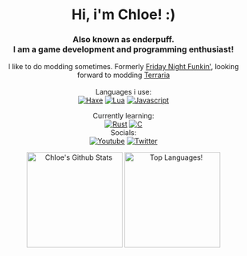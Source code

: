 <h1 align="center">Hi, i'm Chloe! :)</h1>  

<h3 align="center">Also known as enderpuff.<br>I am a game development and programming enthusiast!</h3>  

<div align="center">
I like to do modding sometimes. Formerly <a href="https://ninja-muffin24.itch.io/funkin" title="-> This funky ass game">Friday Night Funkin'</a>, looking forward to modding <a href="https://terraria.org">Terraria</a>
<br> <br>
Languages i use:<br>
 <a href='https://haxe.org' target="_blank"><img alt='Haxe' src='https://img.shields.io/badge/Haxe-100000?style=for-the-badge&logo=Haxe&logoColor=FFFFFF&labelColor=EA8220&color=EA8220'/></a> <a href='https://lua.org' target="_blank"><img alt='Lua' src='https://img.shields.io/badge/Lua-2C2D72?style=for-the-badge&logo=lua&logoColor=white'/></a> <a href='https://developer.mozilla.org/en-US/docs/Web/JavaScript' target="_blank"><img alt='Javascript' src='https://img.shields.io/badge/Javascript-FCDC00?style=for-the-badge&logo=javascript&logoColor=black'/></a>
 
Currently learning: <br> <a href='https://rust-lang.org' target="_blank"><img alt='Rust' src='https://img.shields.io/badge/Rust-000000?style=for-the-badge&logo=rust&logoColor=white'/></a> <a href='https://www.w3schools.com/c/' target="_blank"><img alt='C' src='https://img.shields.io/badge/C-00599C?style=for-the-badge&logo=c&logoColor=white'/></a><br>
Socials:<br>
    <a href='https://www.youtube.com/channel/UC059LuOXxo1CuDJE4RtKPmw' target="_blank"><img alt='Youtube' src='https://img.shields.io/badge/YouTube-FF0000?style=for-the-badge&logo=youtube&logoColor=white'/></a> <a href='https://twitter.com/enderpuff' target="_blank"><img alt='Twitter' src='https://img.shields.io/badge/Twitter-1DA1F2?style=for-the-badge&logo=twitter&logoColor=white'/></a>
</div>

<p align="center">
 <a href="https://github.com/anuraghazra/github-readme-stats"><img alt="Chloe's Github Stats" src="https://github-readme-stats.vercel.app/api?username=enderpuff&show_icons=true&count_private=true&theme=tokyonight" height="192px"/></a>
<img src="https://github-readme-stats.vercel.app/api/top-langs?username=enderpuff&show_icons=true&locale=en&layout=compact&theme=tokyonight" alt="Top Languages!" height="192px"/>
</p>

